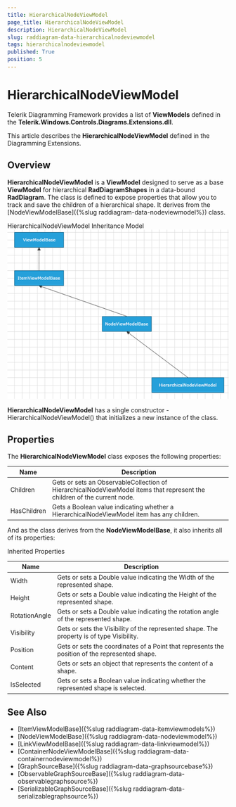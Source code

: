 ```yaml
---
title: HierarchicalNodeViewModel
page_title: HierarchicalNodeViewModel
description: HierarchicalNodeViewModel
slug: raddiagram-data-hierarchicalnodeviewmodel
tags: hierarchicalnodeviewmodel
published: True
position: 5
---
```


# HierarchicalNodeViewModel

Telerik Diagramming Framework provides a list of __ViewModels__ defined in the __Telerik.Windows.Controls.Diagrams.Extensions.dll__.	  

This article describes the __HierarchicalNodeViewModel__ defined in the Diagramming Extensions.	  

## Overview

__HierarchicalNodeViewModel__ is a __ViewModel__ designed to serve as a base __ViewModel__ for hierarchical __RadDiagramShapes__ in a data-bound __RadDiagram__. The class is defined to expose properties that allow you to track and save the children of a hierarchical shape. It derives from the  [NodeViewModelBase]({%slug raddiagram-data-nodeviewmodel%}) class.		

HierarchicalNodeViewModel Inheritance Model
![raddiagram-data-hierarchicalnodeviewmodel](images/raddiagram-data-hierarchicalnodeviewmodel.png)

__HierarchicalNodeViewModel__ has a single constructor - HierarchicalNodeViewModel() that initializes a new instance of the class.		

## Properties

The __HierarchicalNodeViewModel__ class exposes the following properties:
		
|Name|Description|
|----|----|
|Children|Gets or sets an ObservableCollection of HierarchicalNodeViewModel items that represent the children of the current node.|
|HasChildren|Gets a Boolean value indicating whether a HierarchicalNodeViewModel item has any children.|

And as the class derives from the __NodeViewModelBase__, it also inherits all of its properties:
		
Inherited Properties

|Name|Description|
|----|-----------|
|Width|Gets or sets a Double value indicating the Width of the represented shape.|
|Height|Gets or sets a Double value indicating the Height of the represented shape.|
|RotationAngle|Gets or sets a Double value indicating the rotation angle of the represented shape.|
|Visibility|Gets or sets the Visibility of the represented shape. The property is of type Visibility.|
|Position|Gets or sets the coordinates of a Point that represents the position of the represented shape.|
|Content|Gets or sets an object that represents the content of a shape.|
|IsSelected|Gets or sets a Boolean value indicating whether the represented shape is selected.|

## See Also
 * [ItemViewModelBase]({%slug raddiagram-data-itemviewmodels%})
 * [NodeViewModelBase]({%slug raddiagram-data-nodeviewmodel%})
 * [LinkViewModelBase]({%slug raddiagram-data-linkviewmodel%})
 * [ContainerNodeViewModelBase]({%slug raddiagram-data-containernodeviewmodel%})
 * [GraphSourceBase]({%slug raddiagram-data-graphsourcebase%})
 * [ObservableGraphSourceBase]({%slug raddiagram-data-observablegraphsource%})
 * [SerializableGraphSourceBase]({%slug raddiagram-data-serializablegraphsource%})
